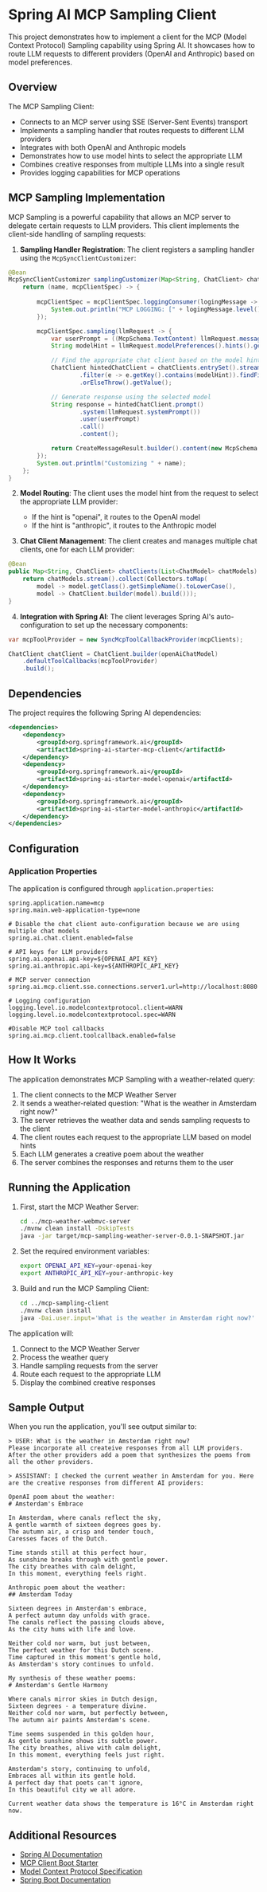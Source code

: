 # Spring AI MCP Sampling Client

This project demonstrates how to implement a client for the MCP (Model Context Protocol) Sampling capability using Spring AI. It showcases how to route LLM requests to different providers (OpenAI and Anthropic) based on model preferences.

## Overview

The MCP Sampling Client:
- Connects to an MCP server using SSE (Server-Sent Events) transport
- Implements a sampling handler that routes requests to different LLM providers
- Integrates with both OpenAI and Anthropic models
- Demonstrates how to use model hints to select the appropriate LLM
- Combines creative responses from multiple LLMs into a single result
- Provides logging capabilities for MCP operations

## MCP Sampling Implementation

MCP Sampling is a powerful capability that allows an MCP server to delegate certain requests to LLM providers. This client implements the client-side handling of sampling requests:

1. **Sampling Handler Registration**: The client registers a sampling handler using the `McpSyncClientCustomizer`:

```java
@Bean
McpSyncClientCustomizer samplingCustomizer(Map<String, ChatClient> chatClients) {
    return (name, mcpClientSpec) -> {
        
        mcpClientSpec = mcpClientSpec.loggingConsumer(logingMessage -> {            
            System.out.println("MCP LOGGING: [" + logingMessage.level() + "] " + logingMessage.data());            
        });

        mcpClientSpec.sampling(llmRequest -> {
            var userPrompt = ((McpSchema.TextContent) llmRequest.messages().get(0).content()).text();
            String modelHint = llmRequest.modelPreferences().hints().get(0).name();

            // Find the appropriate chat client based on the model hint
            ChatClient hintedChatClient = chatClients.entrySet().stream()
                    .filter(e -> e.getKey().contains(modelHint)).findFirst()
                    .orElseThrow().getValue();

            // Generate response using the selected model
            String response = hintedChatClient.prompt()
                    .system(llmRequest.systemPrompt())
                    .user(userPrompt)
                    .call()
                    .content();

            return CreateMessageResult.builder().content(new McpSchema.TextContent(response)).build();
        });
        System.out.println("Customizing " + name);
    };
}
```

2. **Model Routing**: The client uses the model hint from the request to select the appropriate LLM provider:
   - If the hint is "openai", it routes to the OpenAI model
   - If the hint is "anthropic", it routes to the Anthropic model

3. **Chat Client Management**: The client creates and manages multiple chat clients, one for each LLM provider:

```java
@Bean
public Map<String, ChatClient> chatClients(List<ChatModel> chatModels) {
    return chatModels.stream().collect(Collectors.toMap(
        model -> model.getClass().getSimpleName().toLowerCase(),
        model -> ChatClient.builder(model).build()));
}
```

4. **Integration with Spring AI**: The client leverages Spring AI's auto-configuration to set up the necessary components:

```java
var mcpToolProvider = new SyncMcpToolCallbackProvider(mcpClients);

ChatClient chatClient = ChatClient.builder(openAiChatModel)
    .defaultToolCallbacks(mcpToolProvider)
    .build();
```

## Dependencies

The project requires the following Spring AI dependencies:

```xml
<dependencies>
    <dependency>
        <groupId>org.springframework.ai</groupId>
        <artifactId>spring-ai-starter-mcp-client</artifactId>
    </dependency>
    <dependency>
        <groupId>org.springframework.ai</groupId>
        <artifactId>spring-ai-starter-model-openai</artifactId>
    </dependency>
    <dependency>
        <groupId>org.springframework.ai</groupId>
        <artifactId>spring-ai-starter-model-anthropic</artifactId>
    </dependency>
</dependencies>
```

## Configuration

### Application Properties

The application is configured through `application.properties`:

```properties
spring.application.name=mcp
spring.main.web-application-type=none

# Disable the chat client auto-configuration because we are using multiple chat models
spring.ai.chat.client.enabled=false

# API keys for LLM providers
spring.ai.openai.api-key=${OPENAI_API_KEY}
spring.ai.anthropic.api-key=${ANTHROPIC_API_KEY}

# MCP server connection
spring.ai.mcp.client.sse.connections.server1.url=http://localhost:8080

# Logging configuration
logging.level.io.modelcontextprotocol.client=WARN
logging.level.io.modelcontextprotocol.spec=WARN

#Disable MCP tool callbacks
spring.ai.mcp.client.toolcallback.enabled=false
```

## How It Works

The application demonstrates MCP Sampling with a weather-related query:

1. The client connects to the MCP Weather Server
2. It sends a weather-related question: "What is the weather in Amsterdam right now?"
3. The server retrieves the weather data and sends sampling requests to the client
4. The client routes each request to the appropriate LLM based on model hints
5. Each LLM generates a creative poem about the weather
6. The server combines the responses and returns them to the user

## Running the Application

1. First, start the MCP Weather Server:
   ```bash
   cd ../mcp-weather-webmvc-server
   ./mvnw clean install -DskipTests
   java -jar target/mcp-sampling-weather-server-0.0.1-SNAPSHOT.jar
   ```

2. Set the required environment variables:
   ```bash
   export OPENAI_API_KEY=your-openai-key
   export ANTHROPIC_API_KEY=your-anthropic-key
   ```

3. Build and run the MCP Sampling Client:
   ```bash
   cd ../mcp-sampling-client
   ./mvnw clean install
   java -Dai.user.input='What is the weather in Amsterdam right now?' -jar target/mcp-sampling-client-0.0.1-SNAPSHOT.jar
   ```

The application will:
1. Connect to the MCP Weather Server
2. Process the weather query
3. Handle sampling requests from the server
4. Route each request to the appropriate LLM
5. Display the combined creative responses

## Sample Output

When you run the application, you'll see output similar to:

```
> USER: What is the weather in Amsterdam right now?
Please incorporate all createive responses from all LLM providers.
After the other providers add a poem that synthesizes the poems from all the other providers.

> ASSISTANT: I checked the current weather in Amsterdam for you. Here are the creative responses from different AI providers:

OpenAI poem about the weather:
# Amsterdam's Embrace

In Amsterdam, where canals reflect the sky,
A gentle warmth of sixteen degrees goes by.
The autumn air, a crisp and tender touch,
Caresses faces of the Dutch.

Time stands still at this perfect hour,
As sunshine breaks through with gentle power.
The city breathes with calm delight,
In this moment, everything feels right.

Anthropic poem about the weather:
## Amsterdam Today

Sixteen degrees in Amsterdam's embrace,
A perfect autumn day unfolds with grace.
The canals reflect the passing clouds above,
As the city hums with life and love.

Neither cold nor warm, but just between,
The perfect weather for this Dutch scene.
Time captured in this moment's gentle hold,
As Amsterdam's story continues to unfold.

My synthesis of these weather poems:
# Amsterdam's Gentle Harmony

Where canals mirror skies in Dutch design,
Sixteen degrees - a temperature divine.
Neither cold nor warm, but perfectly between,
The autumn air paints Amsterdam's scene.

Time seems suspended in this golden hour,
As gentle sunshine shows its subtle power.
The city breathes, alive with calm delight,
In this moment, everything feels just right.

Amsterdam's story, continuing to unfold,
Embraces all within its gentle hold.
A perfect day that poets can't ignore,
In this beautiful city we all adore.

Current weather data shows the temperature is 16°C in Amsterdam right now.
```

## Additional Resources

* [Spring AI Documentation](https://docs.spring.io/spring-ai/reference/)
* [MCP Client Boot Starter](https://docs.spring.io/spring-ai/reference/api/mcp/mcp-client-boot-starter-docs.html)
* [Model Context Protocol Specification](https://modelcontextprotocol.github.io/specification/)
* [Spring Boot Documentation](https://docs.spring.io/spring-boot/docs/current/reference/html/)
